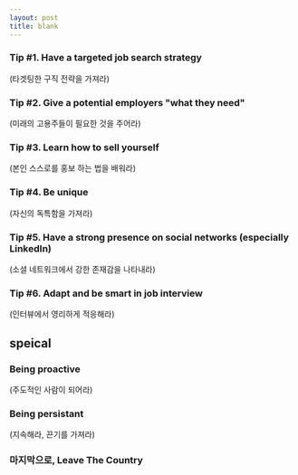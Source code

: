 ```yaml
---
layout: post
title: blank
---
```


### Tip #1. Have a targeted job search strategy
(타겟팅한 구직 전략을 가져라)

### Tip #2. Give a potential employers "what they need"
(미래의 고용주들이 필요한 것을 주어라)

### Tip #3. Learn how to sell yourself
(본인 스스로를 홍보 하는 법을 배워라)

### Tip #4. Be unique
(자신의 독특함을 가져라)

### Tip #5. Have a strong presence on social networks (especially LinkedIn)
(소셜 네트워크에서 강한 존재감을 나타내라)

### Tip #6. Adapt and be smart in job interview
(인터뷰에서 영리하게 적응해라)

## speical
### Being proactive
(주도적인 사람이 되어라)

### Being persistant
(지속해라, 끈기를 가져라)

### 마지막으로, Leave The Country
